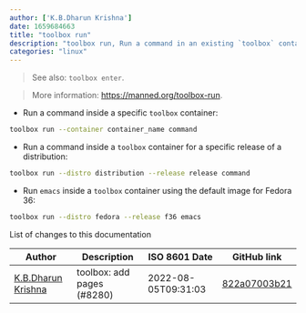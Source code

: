 ```yaml
---
author: ['K.B.Dharun Krishna']
date: 1659684663
title: "toolbox run"
description: "toolbox run, Run a command in an existing `toolbox` container."
categories: "linux"
---
```

> See also: `toolbox enter`.

> More information: <https://manned.org/toolbox-run>.

- Run a command inside a specific `toolbox` container:

```bash
toolbox run --container container_name command
```

- Run a command inside a `toolbox` container for a specific release of a distribution:

```bash
toolbox run --distro distribution --release release command
```

- Run `emacs` inside a `toolbox` container using the default image for Fedora 36:

```bash
toolbox run --distro fedora --release f36 emacs
```
List of changes to this documentation


Author | Description | ISO 8601 Date | GitHub link
------|-----|-----|-----
[K.B.Dharun Krishna](mailto:kbdharunkrishna@gmail.com) | toolbox: add pages (#8280) | 2022-08-05T09:31:03 | [822a07003b21](https://github.com/tldr-pages/tldr/commit/822a07003b21f3050e53a19a44d6149a1736a9fe)

